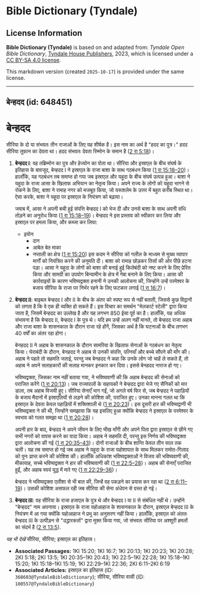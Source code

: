 # Bible Dictionary (Tyndale)

## License Information

**Bible Dictionary (Tyndale)** is based on and adapted from: _Tyndale Open Bible Dictionary_, [Tyndale House Publishers](https://tyndaleopenresources.com/), 2023, which is licensed under a [CC BY-SA 4.0 license](https://creativecommons.org/licenses/by-sa/4.0/legalcode.en).

This markdown version (created `2025-10-17`) is provided under the same license.



--------------------------------

## बेन्हदद (id: 648451)

बेन्हदद
=======

सीरिया के दो या संभवतः तीन राजाओं के लिए यह शीर्षक है। इस नाम का अर्थ है "हदद का पुत्र।" हदद सीरिया तूफान का देवता था। हदद संभवतः देवता रिम्मोन के समान है ([2 रा 5:18](https://ref.ly/2Kgs5:18))।

1. **बेन्हदद I**: वह तब्रिम्मोन का पुत्र और हेज्योन का पोता था। सीरिया और इस्राएल के बीच संघर्ष के इतिहास के बावजूद, बेन्हदद I ने इस्राएल के राजा बाशा के साथ गठबंधन किया ([1 रा 15:18–20](https://ref.ly/1Kgs15:18-1Kgs15:20))। हालाँकि, यह गठबंधन तब समाप्त हो गया जब इस्राएल और यहूदा के बीच संघर्ष उत्पन्न हुआ। बाशा ने यहूदा के राजा आसा के खिलाफ अभियान का नेतृत्व किया। अपने राज्य के लोगों को यहूदा भागने से रोकने के लिए, बाशा ने रामाह नगर को मजबूत किया, जो यरूशलेम के उत्तर में बहुत करीब स्थित था। ऐसा करके, बाशा ने यहूदा पर इस्राएल के नियंत्रण को बढ़ाया।

    जवाब में, आसा ने अपनी बची हुई संपत्ति बेन्हदद I को भेज दी और उनसे बाशा के साथ अपनी संधि तोड़ने का अनुरोध किया ([1 रा 15:18–19](https://ref.ly/1Kgs15:18-1Kgs15:19))। बेन्हदद ने इस प्रस्ताव को स्वीकार कर लिया और इस्राएल पर हमला किया, और कब्जा कर लिया:

    * इयोन
        * दान
        * आबेल बेत माका
        * नप्ताली का क्षेत्र ([1 रा 15:20](https://ref.ly/1Kgs15:20))
        इस कदम ने सीरिया को गलील के माध्यम से मुख्य व्यापार मार्गों को नियंत्रित करने की अनुमति दी। बाशा को रामाह छोड़कर तिर्सा की ओर पीछे हटना पड़ा। आसा ने यहूदा के लोगों को बाशा की बनाई हुई किलेबंदी को नष्ट करने के लिए प्रेरित किया और सामग्री का उपयोग बिन्यामीन के क्षेत्र में गेबा बनाने के लिए किया। आसा की कार्रवाइयों के कारण भविष्यद्वक्ता हनानी ने उनकी आलोचना की, जिन्होंने उन्हें परमेश्वर के बजाय सीरिया के राजा पर निर्भर रहने के लिए फटकार लगाई ([1 रा 16:7](https://ref.ly/1Kgs16:7))।

2. **बेन्हदद II**: बाइबल बेन्हदद I और II के बीच के अंतर को स्पष्ट रूप से नहीं बताती, जिससे कुछ विद्वानों को लगता है कि वे एक ही व्यक्ति हो सकते हैं। इस विचार का समर्थन "मेलकार्ट स्टेली" द्वारा किया जाता है, जिसमें बेन्हदद का उल्लेख है और यह लगभग 850 ईसा पूर्व का है। हालाँकि, यह अधिक संभावना है कि बेन्हदद II, बेन्हदद I के पुत्र थे। यदि हम उन्हें अलग नहीं मानते, तो बेन्हदद राजा अहाब और राजा बाशा के शासनकाल के दौरान राजा रहे होंगें, जिसका अर्थ है कि घटनाओं के बीच लगभग 40 वर्षों का अंतर रहा होगा।

    बेनहदद II ने अहाब के शासनकाल के दौरान सामरिया के खिलाफ सेनाओं के गठबंधन का नेतृत्व किया। घेराबंदी के दौरान, बेनहदद ने अहाब से उनकी संपत्ति, पत्नियाँ और बच्चे सौंपने की माँग की। अहाब ने पहले तो सहमति जताई, परन्तु जब बेनहदद ने कहा कि उनके लोग जो चाहें ले सकते हैं, तो अहाब ने अपने सलाहकारों की सलाह मानकर इनकार कर दिया। इससे बेनहदद नाराज हो गए।

    भविष्यद्वक्ता, जिसका नाम नहीं बताया गया, ने भविष्यवाणी की कि अहाब बेन्हदद की सेनाओं को पराजित करेंगे ([1 रा 20:13](https://ref.ly/1Kgs20:13))। जब राज्यपालों के सहायकों ने बेन्हदद द्वारा भेजे गए सैनिकों को मार डाला, तब अहाब विजयी हुए। सीरिया सेनाएँ भाग गईं, जो अगले वर्ष फिर से, जब बेन्हदद ने पहाड़ियों के बजाय मैदानों में इस्राएलियों से लड़ने की कोशिश की, पराजित हुए। उनका मानना गलत था कि इस्राएल के देवता केवल पहाड़ियों में शक्तिशाली थे ([1 रा 20:23](https://ref.ly/1Kgs20:23))। इस दूसरी हार की भविष्यद्वाणी भी भविष्यद्वक्ता ने की थी, जिन्होंने समझाया कि यह इसलिए हुआ क्योंकि बेन्हदद ने इस्राएल के परमेश्वर के स्वभाव को गलत समझा था ([1 रा 20:28](https://ref.ly/1Kgs20:28))।

    अपनी हार के बाद, बेन्हदद ने अपने जीवन के लिए भीख माँगी और अपने पिता द्वारा इस्राएल से छीने गए सभी नगरों को वापस करने का वादा किया। अहाब ने सहमति दी, परन्तु इस निर्णय की भविष्यद्वक्ता द्वारा आलोचना की गई ([1 रा 20:35–43](https://ref.ly/1Kgs20:35-1Kgs20:43))। दोनों राजाओं के बीच शान्ति केवल तीन साल तक चली। यह तब समाप्त हो गई जब अहाब ने यहूदा के राजा यहोशापात के साथ मिलकर रामोत\-गिलाद को पुनः प्राप्त करने की कोशिश की। हालाँकि अधिकांश भविष्यद्वक्ताओं ने विजय की भविष्यवाणी की, मीकायाह, सच्चे भविष्यद्वक्ता ने हार की भविष्यवाणी की ([1 रा 22:5–28](https://ref.ly/1Kgs22:5-1Kgs22:28))। अहाब की सेनाएँ पराजित हुईं, और अहाब स्वयं युद्ध में मारे गए ([1 रा 22:29–36](https://ref.ly/1Kgs22:29-1Kgs22:36))।

    बेन्हदद ने भविष्यद्वक्ता एलीशा से भी बात की, जिन्हें वह पकड़ने का प्रयास कर रहा था ([2 रा 6:11–19](https://ref.ly/2Kgs6:11-2Kgs6:19))। उसकी कोशिश असफल रही जब सीरिया की सेना अंधेपन से ग्रस्त हो गई।

3. **बेन्हदद III**: वह सीरिया के राजा हजाएल के पुत्र थे और बेन्हदद I या II से संबंधित नहीं थे। उन्होंने "बेन्हदद" नाम अपनाया। इस्राएल के राजा यहोआहाज के शासनकाल के दौरान, इस्राएल बेन्हदद III के नियंत्रण में आ गया क्योंकि यहोआहाज ने प्रभु का अनुसरण नहीं किया। हालाँकि, इस्राएल को अंततः बेन्हदद III के उत्पीड़न से "उद्धारकर्ता" द्वारा मुक्त किया गया, जो संभवतः सीरिया पर अश्शूरी हमलों का संदर्भ है ([2 रा 13:5](https://ref.ly/2Kgs13:5)).

*यह भी देखें* सीरिया, सीरिया; इस्राएल का इतिहास।

* **Associated Passages:** 1KI 15:20; 1KI 16:7; 1KI 20:13; 1KI 20:23; 1KI 20:28; 2KI 5:18; 2KI 13:5; 1KI 20:35–1KI 20:43; 1KI 22:5–1KI 22:28; 1KI 15:18–1KI 15:20; 1KI 15:18–1KI 15:19; 1KI 22:29–1KI 22:36; 2KI 6:11–2KI 6:19
* **Associated Articles:** इस्राएल का इतिहास  (ID: `368603@TyndaleBibleDictionary`); सीरिया, सीरिया वासी (ID: `180557@TyndaleBibleDictionary`)

